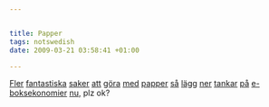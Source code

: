 ```yaml
--- 


title: Papper 
tags: notswedish
date: 2009-03-21 03:58:41 +01:00 

---
```


[Fler](http://boveylee.netfirms.com/) [fantastiska](http://helenfriel.blogspot.com/) [saker](http://elsita.typepad.com/allaboutpapercutting/) [att](http://4.bp.blogspot.com/_xEaUN53DkDo/SbRiWB8dutI/AAAAAAAAAQM/BOfzl925d-0/s1600-h/ThinkersWeb.jpg) [göra](http://1.bp.blogspot.com/_xEaUN53DkDo/SbRlZUc9ZZI/AAAAAAAAAQU/By6Um7CE6zY/s1600-h/CathedralWeb.jpg) [med](http://4.bp.blogspot.com/_xEaUN53DkDo/Sa6fLxiw2qI/AAAAAAAAAPc/fzGJ-rdMiJ8/s1600-h/InsideThinkersBook.jpg) [papper](http://1.bp.blogspot.com/_xEaUN53DkDo/SZnd3GBJTJI/AAAAAAAAANk/i1D28gIJGHo/s1600-h/HelenFriel_SustainableRelationshipslow.jpg) [så](http://3.bp.blogspot.com/_xEaUN53DkDo/SWjc_4D5XaI/AAAAAAAAAMs/Ql242izdIBk/s1600-h/Light%26Angles.jpg) [lägg](http://1.bp.blogspot.com/_xEaUN53DkDo/SFV9YsXzWoI/AAAAAAAAAGA/skzopm0sWfk/s1600-h/tapebox1.jpg) [ner](http://3.bp.blogspot.com/_xEaUN53DkDo/SFWiu3OowjI/AAAAAAAAAGw/ToX41aV0iBY/s1600-h/HelenFriel_MurderOfAnEvening2.jpg) [tankar](http://1.bp.blogspot.com/_xEaUN53DkDo/R_dRt0Ewh5I/AAAAAAAAAEg/rpl0JnibPjw/s1600-h/pigeonmontagehelenfriel.jpg) [på](http://3.bp.blogspot.com/_xEaUN53DkDo/R7Q3BN0k1UI/AAAAAAAAADg/r2-5W80-yyQ/s1600-h/DSCF2059+copy.jpg) [e-boksekonomier](http://elsita.typepad.com/.a/6a00e3981de7fa8833010536bdd97f970c-pi) [nu,](http://elsita.typepad.com/.a/6a00e3981de7fa8833010536b17e24970b-pi) plz ok? 